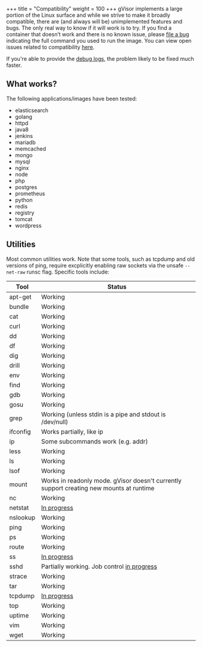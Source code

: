 +++
title = "Compatibility"
weight = 100
+++
gVisor implements a large portion of the Linux surface and while we strive to
make it broadly compatible, there are (and always will be) unimplemented
features and bugs. The only real way to know if it will work is to try. If you
find a container that doesn’t work and there is no known issue, please [file a
bug][bug] indicating the full command you used to run the image. You can view
open issues related to compatibility [here][issues].

If you're able to provide the [debug logs](../debugging/), the
problem likely to be fixed much faster.

## What works?

The following applications/images have been tested:

*   elasticsearch
*   golang
*   httpd
*   java8
*   jenkins
*   mariadb
*   memcached
*   mongo
*   mysql
*   nginx
*   node
*   php
*   postgres
*   prometheus
*   python
*   redis
*   registry
*   tomcat
*   wordpress

## Utilities

Most common utilities work. Note that some tools, such as tcpdump and old
versions of ping, require excplicitly enabling raw sockets via the unsafe
`--net-raw` runsc flag.  Specific tools include:

| Tool     | Status                                                                                    |
| ---      | ---                                                                                       |
| apt-get  | Working |
| bundle   | Working |
| cat      | Working |
| curl     | Working |
| dd       | Working |
| df       | Working |
| dig      | Working |
| drill    | Working |
| env      | Working |
| find     | Working |
| gdb      | Working |
| gosu     | Working |
| grep     | Working (unless stdin is a pipe and stdout is /dev/null) |
| ifconfig | Works partially, like ip |
| ip       | Some subcommands work (e.g. addr) |
| less     | Working |
| ls       | Working |
| lsof     | Working |
| mount    | Works in readonly mode. gVisor doesn't currently support creating new mounts at runtime |
| nc       | Working |
| netstat  | [In progress](https://github.com/google/gvisor/issues/506) |
| nslookup | Working |
| ping     | Working |
| ps       | Working |
| route    | Working |
| ss       | [In progress](https://github.com/google/gvisor/issues/506) |
| sshd     | Partially working. Job control [in progress](https://github.com/google/gvisor/issues/154) |
| strace   | Working |
| tar      | Working |
| tcpdump  | [In progress](https://github.com/google/gvisor/issues/173) |
| top      | Working |
| uptime   | Working |
| vim      | Working |
| wget     | Working |

[bug]: https://github.com/google/gvisor/issues/new?title=Compatibility%20Issue:
[issues]: https://github.com/google/gvisor/issues?q=is%3Aissue+is%3Aopen+label%3A%22area%3A+compatibility%22
